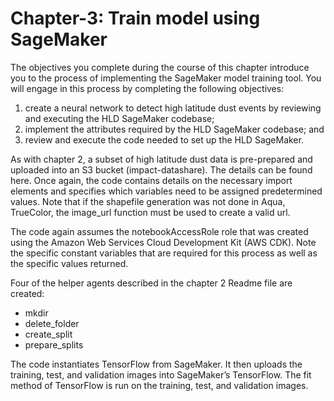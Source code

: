 # Chapter-3: Train model using SageMaker
The objectives you complete during the course of this chapter introduce you to the process of implementing the SageMaker model training tool. You will engage in this process by completing the following objectives:
1) create a neural network to detect high latitude dust events by reviewing and executing the HLD SageMaker codebase;
2) implement the attributes required by the HLD SageMaker codebase; and
3) review and execute the code needed to set up the HLD SageMaker.

As with chapter 2, a subset of high latitude dust data is pre-prepared and uploaded into an S3 bucket (impact-datashare). The details can be found here. Once again, the code contains details on the necessary import elements and specifies which variables need to be assigned predetermined values. Note that if the shapefile generation was not done in Aqua, TrueColor, the image_url function must be used to create a valid url.

The code again assumes the notebookAccessRole role that was created using the Amazon Web Services Cloud Development Kit (AWS CDK). Note the specific constant variables that are required for this process as well as the specific values returned.

Four of the helper agents described in the chapter 2 Readme file are created:
- mkdir
- delete_folder
- create_split
- prepare_splits

The code instantiates TensorFlow from SageMaker. It then uploads the training, test, and validation images into SageMaker’s TensorFlow. The fit method of TensorFlow is run on the training, test, and validation images.
